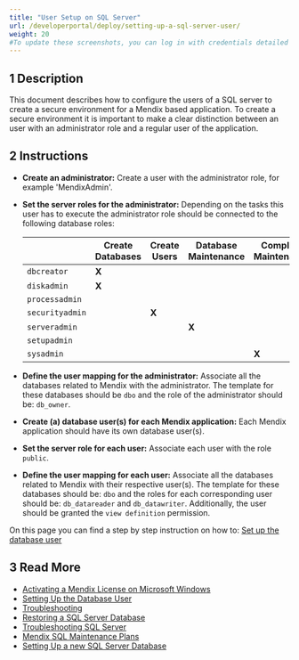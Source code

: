 ```yaml
---
title: "User Setup on SQL Server"
url: /developerportal/deploy/setting-up-a-sql-server-user/
weight: 20
#To update these screenshots, you can log in with credentials detailed in How to Update Screenshots Using Team Apps.
---
```


## 1 Description

This document describes how to configure the users of a SQL server to create a secure environment for a Mendix based application.
To create a secure environment it is important to make a clear distinction between an user with an administrator role and a regular user of the application.

## 2 Instructions

* **Create an administrator:** Create a user with the administrator role, for example 'MendixAdmin'.
* **Set the server roles for the administrator:** Depending on the tasks this user has to execute the administrator role should be connected to the following database roles:

    | | Create Databases | Create Users | Database Maintenance | Complete Maintenance |
    | --- | --- | --- | --- | --- |
    | `dbcreator` | **X** |  |  | |
    | `diskadmin` | **X** |  |  | |
    | `processadmin` |  |  |  | |
    | `securityadmin` | | **X** |  | |
    | `serveradmin` |  |  | **X** | |
    | `setupadmin` |  |  |  | |
    | `sysadmin` |  |  |  | **X** |

* **Define the user mapping for the administrator:** Associate all the databases related to Mendix with the administrator. The template for these databases should be `dbo` and the role of the administrator should be: `db_owner`.
* **Create (a) database user(s) for each Mendix application:** Each Mendix application should have its own database user(s).
* **Set the server role for each user:** Associate each user with the role `public`.
* **Define the user mapping for each user:** Associate all the databases related to Mendix with their respective user(s). The template for these databases should be: `dbo` and the roles for each corresponding user should be: `db_datareader` and `db_datawriter`. Additionally, the user should be granted the `view definition` permission.

On this page you can find a step by step instruction on how to: [Set up the database user](/developerportal/deploy/setting-up-the-database-user/)

## 3 Read More

* [Activating a Mendix License on Microsoft Windows](/developerportal/deploy/activate-a-mendix-license-on-microsoft-windows/)
* [Setting Up the Database User](/developerportal/deploy/setting-up-the-database-user/)
* [Troubleshooting](/developerportal/deploy/troubleshooting-iis/)
* [Restoring a SQL Server Database](/developerportal/deploy/restoring-a-sql-server-database/)
* [Troubleshooting SQL Server](/developerportal/deploy/troubleshooting-sql-server/)
* [Mendix SQL Maintenance Plans](/developerportal/deploy/mendix-sql-maintenance-plans/)
* [Setting Up a new SQL Server Database](/developerportal/deploy/setting-up-a-new-sql-server-database/)
